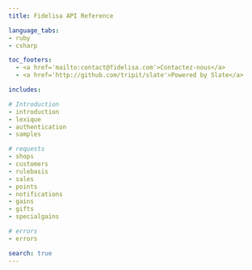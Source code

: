 ```yaml
---
title: Fidelisa API Reference

language_tabs:
- ruby
- csharp

toc_footers:
  - <a href='mailto:contact@fidelisa.com'>Contactez-nous</a>
  - <a href='http://github.com/tripit/slate'>Powered by Slate</a>

includes:

# Introduction
- introduction
- lexique
- authentication
- samples

# requests
- shops
- customers
- rulebasis
- sales
- points
- notifications
- gains
- gifts
- specialgains

# errors
- errors

search: true
---
```

